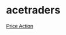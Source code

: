 # acetraders
<a href="https://acetraders01.blogspot.com/search?q=price+action" style="font-family: arial;"><span style="mso-bidi-font-size: 11.0pt;">Price Action</span></a>
